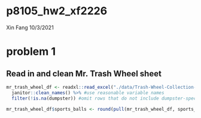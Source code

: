 p8105\_hw2\_xf2226
================
Xin Fang
10/3/2021

# problem 1

## Read in and clean Mr. Trash Wheel sheet

``` r
mr_trash_wheel_df <- readxl::read_excel("./data/Trash-Wheel-Collection-Totals-8-6-19.xlsx", sheet = 1, range = cellranger::cell_cols("A:N"), skip = 1) %>% # specified the sheet in the Excel file, using sheet = 1; omited non-data entries, using range = cellranger::cell_cols("A:N") and skip = 1
  janitor::clean_names() %>% #use reasonable variable names
  filter(!is.na(dumpster)) #omit rows that do not include dumpster-specific data

mr_trash_wheel_df$sports_balls <- round(pull(mr_trash_wheel_df, sports_balls), 0) #round the number of sports balls to the nearest integer
```

